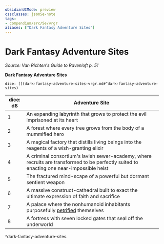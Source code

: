 ```yaml
---
obsidianUIMode: preview
cssclasses: json5e-note
tags:
- compendium/src/5e/vrgr
aliases: ["Dark Fantasy Adventure Sites"]
---
```

# Dark Fantasy Adventure Sites
*Source: Van Richten's Guide to Ravenloft p. 51* 

**Dark Fantasy Adventure Sites**

`dice: [](dark-fantasy-adventure-sites-vrgr.md#^dark-fantasy-adventure-sites)`

| dice: d8 | Adventure Site |
|----------|----------------|
| 1 | An expanding labyrinth that grows to protect the evil imprisoned at its heart |
| 2 | A forest where every tree grows from the body of a mummified hero |
| 3 | A magical factory that distills living beings into the reagents of a wish-granting elixir |
| 4 | A criminal consortium's lavish sewer-academy, where recruits are transformed to be perfectly suited to enacting one near-impossible heist |
| 5 | The fractured mind-scape of a powerful but dormant sentient weapon |
| 6 | A massive construct-cathedral built to exact the ultimate expression of faith and sacrifice |
| 7 | A palace where the nonhumanoid inhabitants purposefully [petrified](/compendium/rules/conditions.md#petrified) themselves |
| 8 | A fortress with seven locked gates that seal off the underworld |
^dark-fantasy-adventure-sites